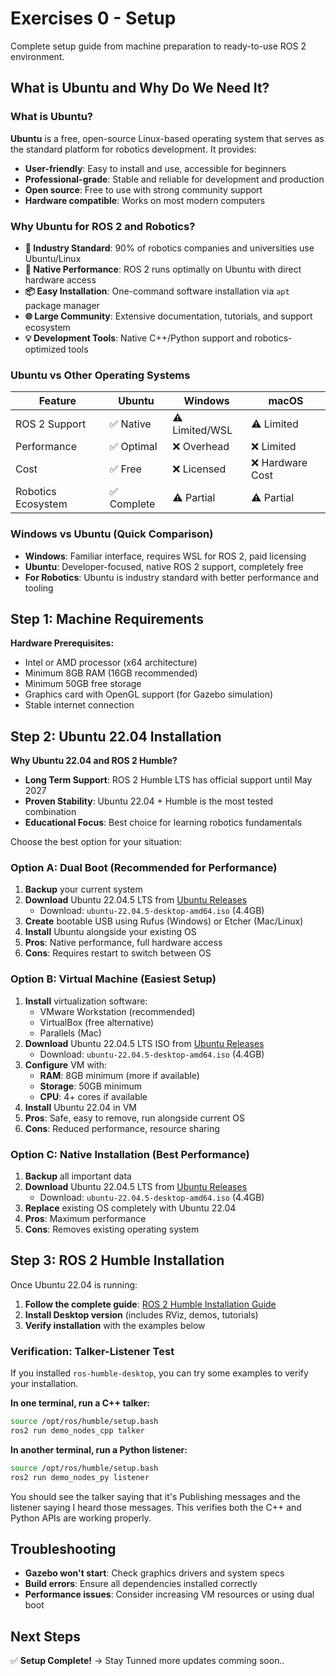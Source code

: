 # Exercises 0 - Setup

Complete setup guide from machine preparation to ready-to-use ROS 2 environment.

## What is Ubuntu and Why Do We Need It?

### What is Ubuntu?
**Ubuntu** is a free, open-source Linux-based operating system that serves as the standard platform for robotics development. It provides:
- **User-friendly**: Easy to install and use, accessible for beginners
- **Professional-grade**: Stable and reliable for development and production
- **Open source**: Free to use with strong community support
- **Hardware compatible**: Works on most modern computers

### Why Ubuntu for ROS 2 and Robotics?

- **🤖 Industry Standard**: 90% of robotics companies and universities use Ubuntu/Linux
- **🔧 Native Performance**: ROS 2 runs optimally on Ubuntu with direct hardware access
- **📦 Easy Installation**: One-command software installation via `apt` package manager
- **🌐 Large Community**: Extensive documentation, tutorials, and support ecosystem
- **💡 Development Tools**: Native C++/Python support and robotics-optimized tools

### Ubuntu vs Other Operating Systems

| Feature | Ubuntu | Windows | macOS |
|---------|--------|---------|-------|
| ROS 2 Support | ✅ Native | ⚠️ Limited/WSL | ⚠️ Limited |
| Performance | ✅ Optimal | ❌ Overhead | ❌ Limited |
| Cost | ✅ Free | ❌ Licensed | ❌ Hardware Cost |
| Robotics Ecosystem | ✅ Complete | ⚠️ Partial | ⚠️ Partial |

### Windows vs Ubuntu (Quick Comparison)

- **Windows**: Familiar interface, requires WSL for ROS 2, paid licensing
- **Ubuntu**: Developer-focused, native ROS 2 support, completely free
- **For Robotics**: Ubuntu is industry standard with better performance and tooling

## Step 1: Machine Requirements

**Hardware Prerequisites:**
- Intel or AMD processor (x64 architecture)
- Minimum 8GB RAM (16GB recommended)
- Minimum 50GB free storage
- Graphics card with OpenGL support (for Gazebo simulation)
- Stable internet connection

## Step 2: Ubuntu 22.04 Installation

**Why Ubuntu 22.04 and ROS 2 Humble?**
- **Long Term Support**: ROS 2 Humble LTS has official support until May 2027
- **Proven Stability**: Ubuntu 22.04 + Humble is the most tested combination
- **Educational Focus**: Best choice for learning robotics fundamentals


Choose the best option for your situation:

### Option A: Dual Boot (Recommended for Performance)
1. **Backup** your current system
2. **Download** Ubuntu 22.04.5 LTS from [Ubuntu Releases](https://releases.ubuntu.com/jammy/)
   - Download: `ubuntu-22.04.5-desktop-amd64.iso` (4.4GB)
3. **Create** bootable USB using Rufus (Windows) or Etcher (Mac/Linux)
4. **Install** Ubuntu alongside your existing OS
5. **Pros**: Native performance, full hardware access
6. **Cons**: Requires restart to switch between OS

### Option B: Virtual Machine (Easiest Setup)
1. **Install** virtualization software:
   - VMware Workstation (recommended)
   - VirtualBox (free alternative)
   - Parallels (Mac)
2. **Download** Ubuntu 22.04.5 LTS ISO from [Ubuntu Releases](https://releases.ubuntu.com/jammy/)
   - Download: `ubuntu-22.04.5-desktop-amd64.iso` (4.4GB)
3. **Configure** VM with:
   - **RAM**: 8GB minimum (more if available)
   - **Storage**: 50GB minimum
   - **CPU**: 4+ cores if available
4. **Install** Ubuntu 22.04 in VM
5. **Pros**: Safe, easy to remove, run alongside current OS
6. **Cons**: Reduced performance, resource sharing

### Option C: Native Installation (Best Performance)
1. **Backup** all important data
2. **Download** Ubuntu 22.04.5 LTS from [Ubuntu Releases](https://releases.ubuntu.com/jammy/)
   - Download: `ubuntu-22.04.5-desktop-amd64.iso` (4.4GB)
3. **Replace** existing OS completely with Ubuntu 22.04
4. **Pros**: Maximum performance
5. **Cons**: Removes existing operating system

## Step 3: ROS 2 Humble Installation

Once Ubuntu 22.04 is running:

1. **Follow the complete guide**: [ROS 2 Humble Installation Guide](ROS2%20Installation%20Guide.md)
2. **Install Desktop version** (includes RViz, demos, tutorials)
3. **Verify installation** with the examples below

### Verification: Talker-Listener Test

If you installed `ros-humble-desktop`, you can try some examples to verify your installation.

**In one terminal, run a C++ talker:**
```bash
source /opt/ros/humble/setup.bash
ros2 run demo_nodes_cpp talker
```

**In another terminal, run a Python listener:**
```bash
source /opt/ros/humble/setup.bash
ros2 run demo_nodes_py listener
```

You should see the talker saying that it's Publishing messages and the listener saying I heard those messages. This verifies both the C++ and Python APIs are working properly.

## Troubleshooting

- **Gazebo won't start**: Check graphics drivers and system specs
- **Build errors**: Ensure all dependencies installed correctly
- **Performance issues**: Consider increasing VM resources or using dual boot

## Next Steps

✅ **Setup Complete!** → Stay Tunned more updates comming soon..
